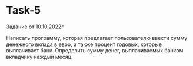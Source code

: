 # Task-5

Задание от 10.10.2022г

Написать программу, которая предлагает пользователю ввести сумму денежного вклада в евро, а также процент годовых, которые выплачивает банк. Определить сумму денег, выплачиваемых банком вкладчику каждый месяц.